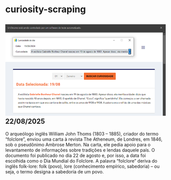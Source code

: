 # curiosity-scraping
![Budget](./execucao.png)
22/08/2025
-
O arqueólogo inglês William John Thoms (1803 – 1885), criador do termo “folclore”, enviou uma carta à revista The Atheneum, de Londres, em 1846, sob o pseudônimo Ambrose Merton. Na carta, ele pedia apoio para o levantamento de informações sobre tradições e lendas daquele país. O documento foi publicado no dia 22 de agosto e, por isso, a data foi escolhida como o Dia Mundial do Folclore. A palavra “folclore” deriva do inglês folk-lore: folk (povo), lore (conhecimento empírico, sabedoria) – ou seja, o termo designa a sabedoria de um povo.
